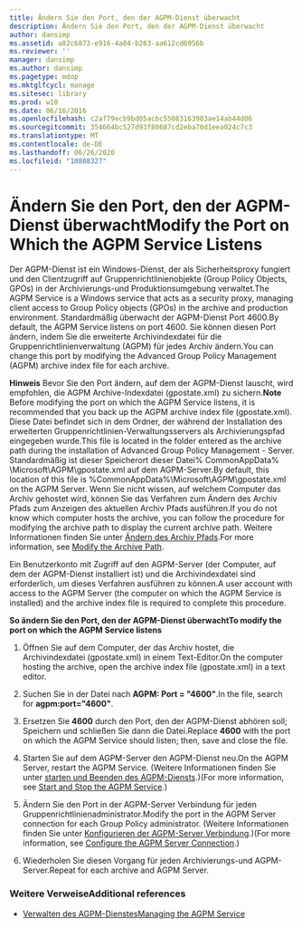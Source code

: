 ```yaml
---
title: Ändern Sie den Port, den der AGPM-Dienst überwacht
description: Ändern Sie den Port, den der AGPM-Dienst überwacht
author: dansimp
ms.assetid: a82c6873-e916-4a04-b263-aa612cd6956b
ms.reviewer: ''
manager: dansimp
ms.author: dansimp
ms.pagetype: mdop
ms.mktglfcycl: manage
ms.sitesec: library
ms.prod: w10
ms.date: 06/16/2016
ms.openlocfilehash: c2af79ecb9bd05acbc55083163903ae14ab44d06
ms.sourcegitcommit: 354664bc527d93f80687cd2eba70d1eea024c7c3
ms.translationtype: MT
ms.contentlocale: de-DE
ms.lasthandoff: 06/26/2020
ms.locfileid: "10808327"
---
```

# <span data-ttu-id="8d343-103">Ändern Sie den Port, den der AGPM-Dienst überwacht</span><span class="sxs-lookup"><span data-stu-id="8d343-103">Modify the Port on Which the AGPM Service Listens</span></span>


<span data-ttu-id="8d343-104">Der AGPM-Dienst ist ein Windows-Dienst, der als Sicherheitsproxy fungiert und den Clientzugriff auf Gruppenrichtlinienobjekte (Group Policy Objects, GPOs) in der Archivierungs-und Produktionsumgebung verwaltet.</span><span class="sxs-lookup"><span data-stu-id="8d343-104">The AGPM Service is a Windows service that acts as a security proxy, managing client access to Group Policy objects (GPOs) in the archive and production environment.</span></span> <span data-ttu-id="8d343-105">Standardmäßig überwacht der AGPM-Dienst Port 4600.</span><span class="sxs-lookup"><span data-stu-id="8d343-105">By default, the AGPM Service listens on port 4600.</span></span> <span data-ttu-id="8d343-106">Sie können diesen Port ändern, indem Sie die erweiterte Archivindexdatei für die Gruppenrichtlinienverwaltung (AGPM) für jedes Archiv ändern.</span><span class="sxs-lookup"><span data-stu-id="8d343-106">You can change this port by modifying the Advanced Group Policy Management (AGPM) archive index file for each archive.</span></span>

<span data-ttu-id="8d343-107">**Hinweis**  Bevor Sie den Port ändern, auf dem der AGPM-Dienst lauscht, wird empfohlen, die AGPM Archive-Indexdatei (gpostate.xml) zu sichern.</span><span class="sxs-lookup"><span data-stu-id="8d343-107">**Note** Before modifying the port on which the AGPM Service listens, it is recommended that you back up the AGPM archive index file (gpostate.xml).</span></span> <span data-ttu-id="8d343-108">Diese Datei befindet sich in dem Ordner, der während der Installation des erweiterten Gruppenrichtlinien-Verwaltungsservers als Archivierungspfad eingegeben wurde.</span><span class="sxs-lookup"><span data-stu-id="8d343-108">This file is located in the folder entered as the archive path during the installation of Advanced Group Policy Management - Server.</span></span> <span data-ttu-id="8d343-109">Standardmäßig ist dieser Speicherort dieser Datei% CommonAppData% \\Microsoft\\AGPM\\gpostate.xml auf dem AGPM-Server.</span><span class="sxs-lookup"><span data-stu-id="8d343-109">By default, this location of this file is %CommonAppData%\\Microsoft\\AGPM\\gpostate.xml on the AGPM Server.</span></span> <span data-ttu-id="8d343-110">Wenn Sie nicht wissen, auf welchem Computer das Archiv gehostet wird, können Sie das Verfahren zum Ändern des Archiv Pfads zum Anzeigen des aktuellen Archiv Pfads ausführen.</span><span class="sxs-lookup"><span data-stu-id="8d343-110">If you do not know which computer hosts the archive, you can follow the procedure for modifying the archive path to display the current archive path.</span></span> <span data-ttu-id="8d343-111">Weitere Informationen finden Sie unter [Ändern des Archiv Pfads](modify-the-archive-path.md).</span><span class="sxs-lookup"><span data-stu-id="8d343-111">For more information, see [Modify the Archive Path](modify-the-archive-path.md).</span></span>

 

<span data-ttu-id="8d343-112">Ein Benutzerkonto mit Zugriff auf den AGPM-Server (der Computer, auf dem der AGPM-Dienst installiert ist) und die Archivindexdatei sind erforderlich, um dieses Verfahren ausführen zu können.</span><span class="sxs-lookup"><span data-stu-id="8d343-112">A user account with access to the AGPM Server (the computer on which the AGPM Service is installed) and the archive index file is required to complete this procedure.</span></span>

**<span data-ttu-id="8d343-113">So ändern Sie den Port, den der AGPM-Dienst überwacht</span><span class="sxs-lookup"><span data-stu-id="8d343-113">To modify the port on which the AGPM Service listens</span></span>**

1.  <span data-ttu-id="8d343-114">Öffnen Sie auf dem Computer, der das Archiv hostet, die Archivindexdatei (gpostate.xml) in einem Text-Editor.</span><span class="sxs-lookup"><span data-stu-id="8d343-114">On the computer hosting the archive, open the archive index file (gpostate.xml) in a text editor.</span></span>

2.  <span data-ttu-id="8d343-115">Suchen Sie in der Datei nach **AGPM: Port = "4600"**.</span><span class="sxs-lookup"><span data-stu-id="8d343-115">In the file, search for **agpm:port="4600"**.</span></span>

3.  <span data-ttu-id="8d343-116">Ersetzen Sie **4600** durch den Port, den der AGPM-Dienst abhören soll; Speichern und schließen Sie dann die Datei.</span><span class="sxs-lookup"><span data-stu-id="8d343-116">Replace **4600** with the port on which the AGPM Service should listen; then, save and close the file.</span></span>

4.  <span data-ttu-id="8d343-117">Starten Sie auf dem AGPM-Server den AGPM-Dienst neu.</span><span class="sxs-lookup"><span data-stu-id="8d343-117">On the AGPM Server, restart the AGPM Service.</span></span> <span data-ttu-id="8d343-118">(Weitere Informationen finden Sie unter [starten und Beenden des AGPM-Diensts](start-and-stop-the-agpm-service.md).)</span><span class="sxs-lookup"><span data-stu-id="8d343-118">(For more information, see [Start and Stop the AGPM Service](start-and-stop-the-agpm-service.md).)</span></span>

5.  <span data-ttu-id="8d343-119">Ändern Sie den Port in der AGPM-Server Verbindung für jeden Gruppenrichtlinienadministrator.</span><span class="sxs-lookup"><span data-stu-id="8d343-119">Modify the port in the AGPM Server connection for each Group Policy administrator.</span></span> <span data-ttu-id="8d343-120">(Weitere Informationen finden Sie unter [Konfigurieren der AGPM-Server Verbindung](configure-the-agpm-server-connection.md).)</span><span class="sxs-lookup"><span data-stu-id="8d343-120">(For more information, see [Configure the AGPM Server Connection](configure-the-agpm-server-connection.md).)</span></span>

6.  <span data-ttu-id="8d343-121">Wiederholen Sie diesen Vorgang für jeden Archivierungs-und AGPM-Server.</span><span class="sxs-lookup"><span data-stu-id="8d343-121">Repeat for each archive and AGPM Server.</span></span>

### <span data-ttu-id="8d343-122">Weitere Verweise</span><span class="sxs-lookup"><span data-stu-id="8d343-122">Additional references</span></span>

-   [<span data-ttu-id="8d343-123">Verwalten des AGPM-Dienstes</span><span class="sxs-lookup"><span data-stu-id="8d343-123">Managing the AGPM Service</span></span>](managing-the-agpm-service.md)

 

 






